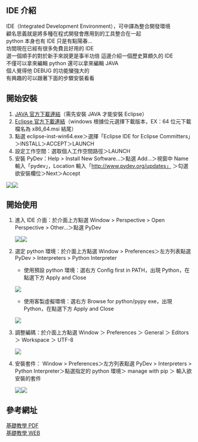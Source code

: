 ## IDE 介紹
IDE（Integrated Development Environment），可中譯為整合開發環境  
顧名思義就是將多種在程式開發會應用到的工具整合在一起  
python 本身也有 IDE 只是有點陽春...  
坊間現在已經有很多免費且好用的 IDE  
選一個順手的對於新手來說更是事半功倍
這邊介紹一個歷史算頗久的 IDE  
不僅可以拿來編輯 python 還可以拿來編輯 JAVA  
個人覺得他 DEBUG 的功能蠻強大的  
有興趣的可以跟著下面的步驟安裝看看  

## 開始安裝
1. [JAVA 官方下載連結](https://github.com/ojdkbuild/ojdkbuild/blob/master/README.md)（需先安裝 JAVA 才能安裝 Eclipse）  
2. [Eclipse 官方下載連結](https://www.eclipse.org/downloads/)（windows 根據位元選擇下載版本，EX：64 位元下載檔名為 x86_64.msi 結尾）  
3. 點選 eclipse-inst-win64.exe＞選擇「Eclipse IDE for Eclipse Committers」＞INSTALL＞ACCEPT＞LAUNCH
4. 設定工作空間：選取個人工作空間路徑＞LAUNCH
5. 安裝 PyDev：Help > Install New Software...＞點選 Add...＞視窗中 Name 輸入「pydev」，Location 輸入「http://www.pydev.org/updates」 ＞勾選欲安裝欄位＞Next＞Accept  
  
![](https://github.com/yuning-lin/EnvironmentSetup/blob/main/SetUpPic/install_pydev.png)![](https://github.com/yuning-lin/EnvironmentSetup/blob/main/SetUpPic/optional_columns.png)

## 開始使用
1. 進入 IDE 介面：於介面上方點選 Window > Perspective > Open Perspective > Other…＞點選 PyDev
  
    ![](https://github.com/yuning-lin/EnvironmentSetup/blob/main/SetUpPic/enter_eclipse_interface1.png)![](https://github.com/yuning-lin/EnvironmentSetup/blob/main/SetUpPic/enter_eclipse_interface2.png)  
  
2. 選定 python 環境：於介面上方點選 Window > Preferences＞左方列表點選 PyDev > Interpreters > Python Interpreter
    * 使用預設 python 環境：選右方 Config first in PATH，出現 Python，在點選下方 Apply and Close
      
    ![](https://github.com/yuning-lin/EnvironmentSetup/blob/main/SetUpPic/choose_python_env.png)  
      
    * 使用客製虛擬環境：選右方 Browse for python/pypy exe，出現 Python，在點選下方 Apply and Close
      
    ![](https://github.com/yuning-lin/EnvironmentSetup/blob/main/SetUpPic/choose_python_env2.png)  
      
3. 調整編碼：於介面上方點選 Window ＞ Preferences ＞ General ＞ Editors ＞ Workspace ＞ UTF-8  
     
    ![](https://github.com/yuning-lin/EnvironmentSetup/blob/main/SetUpPic/change_encoding.png)
      
4. 安裝套件： Window > Preferences＞左方列表點選 PyDev > Interpreters > Python Interpreter＞點選指定的 python 環境＞ manage with pip ＞ 輸入欲安裝的套件  
    
    ![](https://github.com/yuning-lin/EnvironmentSetup/blob/main/SetUpPic/manage_with_pip.PNG)![](https://github.com/yuning-lin/EnvironmentSetup/blob/main/SetUpPic/install_pkg.PNG)  
  
## 參考網址
[基礎教學 PDF](https://www.cs.ccu.edu.tw/~naiwei/cs5812/Eclipse-IDE.pdf)  
[基礎教學 WEB](http://tw.gitbook.net/eclipse.html)  
  
